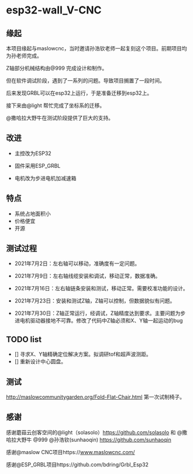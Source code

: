 # esp32-wall_V-CNC
## 缘起
本项目缘起与maslowcnc，当时邀请孙浩钦老师一起复刻这个项目。前期项目均为孙老师完成。

Z轴部分机械结构由@999 完成设计和制作。

但在软件调试阶段，遇到了一系列的问题。导致项目搁置了一段时间。

后来发现GRBL可以在esp32上运行，于是准备迁移到esp32上。

接下来由@light 帮忙完成了坐标系的迁移。

@撒哈拉大野牛在测试阶段提供了巨大的支持。

## 改进

* 主控改为ESP32

* 固件采用ESP_GRBL

* 电机改为步进电机加减速箱
## 特点
* 系统占地面积小
* 价格便宜
* 开源

## 测试过程

* 2021年7月2日：左右轴可以移动，准确度有一定问题。

* 2021年7月9日：左右轴线缆安装和调试，移动正常，数据准确。

* 2021年7月16日：左右轴链条安装和测试，移动正常。需要校准功能的设计。

* 2021年7月23日：安装和测试Z轴，Z轴可以控制，但数据貌似有问题。
* 2021年7月30日：Z轴正常运行，经调试，Z轴精度达到要求。主要问题为步进电机驱动器接地不可靠。修改了代码中Z轴必须和X、Y轴一起运动的bug

## TODO list
 * [] 寻求X、Y轴精确定位解决方案。拟调研tof和超声波测距。
 * [] 重新设计中心圆盘。

## 测试
http://maslowcommunitygarden.org/Fold-Flat-Chair.html
第一次试制椅子。

## 感谢
感谢蘑菇云创客空间的@light（solasolo）https://github.com/solasolo 和 @撒哈拉大野牛 @999 @孙浩钦(sunhaoqin) https://github.com/sunhaoqin

感谢@maslow CNC项目https://www.maslowcnc.com/

感谢@ESP_GRBL项目https://github.com/bdring/Grbl_Esp32
